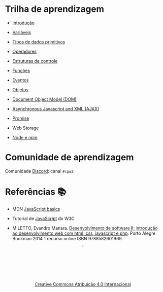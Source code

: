 # Trilha de aprendizagem

* [Introdução](introducao/introducao.md)

* [Variáveis](variaveis/variaveis.md)

* [Tipos de dados primitivos](tipos/tipos.md)

* [Operadores](operadores/operadores.md)

* [Estruturas de controle](controle/controle.md)

* [Funções](funcoes/funcoes.md)

* [Eventos](eventos/eventos.md)

* [Objetos](objetos/objeto.md)

* [Document Object Model (DOM)](dom/dom.md)

* [Asynchronous Javascript and XML (AJAX)](ajax/ajax.md)

* [Promise](promise/promise.md)

* [Web Storage](web-storage/web-storage.md)

* [Node e npm](node/node.md)

# Comunidade de aprendizagem

Comunidade [Discord](https://discord.com/invite/C29cqvm): canal `#cpw2`

# Referências 📚

* MDN [JavaScript basics](https://developer.mozilla.org/en-US/docs/Learn/Getting_started_with_the_web/JavaScript_basics)

* Tutorial de [JavaScript](http://www.w3schools.com/js) do W3C

* MILETTO, Evandro Manara. [Desenvolvimento de software II: introdução ao desenvolvimento web com html, css, javascript e php](https://biblioteca.ifrs.edu.br/pergamum_ifrs/biblioteca_s/acesso_login.php?cod_acervo_acessibilidade=5020682&acesso=aHR0cHM6Ly9pbnRlZ3JhZGEubWluaGFiaWJsaW90ZWNhLmNvbS5ici9ib29rcy85Nzg4NTgyNjAxOTY5&label=acesso%20restrito). Porto Alegre Bookman 2014 1 recurso online ISBN 9788582601969.

<center>
<a href="https://github.com/rodrigoprestesmachado" target="blanck"><img src="imgs/logo.png" alt="Rodrigo Prestes Machado" width="3%" height="3%" border=0 style="border:0; text-decoration:none; outline:none"></a><br/>
<a rel="license" href="http://creativecommons.org/licenses/by/4.0/">Creative Commons Atribuição 4.0 Internacional</a>
</center>